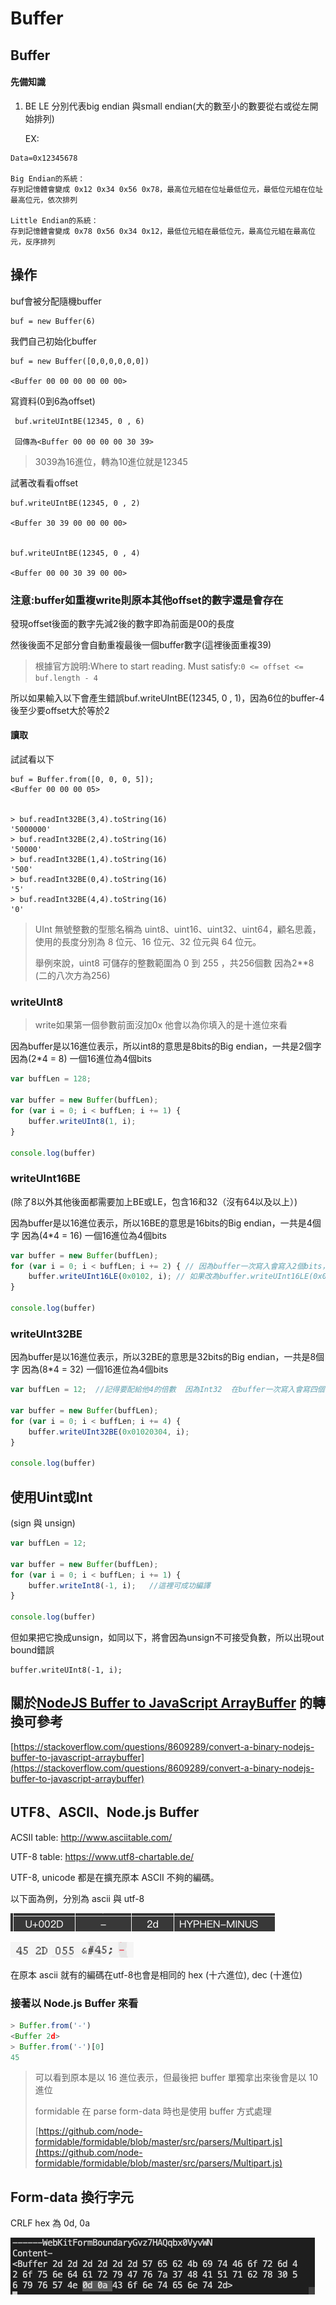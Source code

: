 # Buffer

## Buffer

#### 先備知識

1. BE LE 分別代表big endian 與small endian\(大的數至小的數要從右或從左開始排列\)

   EX:

```text
Data=0x12345678    

Big Endian的系統：
存到記憶體會變成 0x12 0x34 0x56 0x78，最高位元組在位址最低位元，最低位元組在位址最高位元，依次排列

Little Endian的系統：
存到記憶體會變成 0x78 0x56 0x34 0x12，最低位元組在最低位元，最高位元組在最高位元，反序排列
```

## 操作

buf會被分配隨機buffer

```text
buf = new Buffer(6)
```

我們自己初始化buffer

```text
buf = new Buffer([0,0,0,0,0,0])

<Buffer 00 00 00 00 00 00>
```

寫資料\(0到6為offset\)

```text
 buf.writeUIntBE(12345, 0 , 6)

 回傳為<Buffer 00 00 00 00 30 39>
```

> 3039為16進位，轉為10進位就是12345

試著改看看offset

```text
buf.writeUIntBE(12345, 0 , 2)

<Buffer 30 39 00 00 00 00>


buf.writeUIntBE(12345, 0 , 4)

<Buffer 00 00 30 39 00 00>
```

### 注意:buffer如重複write則原本其他offset的數字還是會存在

發現offset後面的數字先減2後的數字即為前面是00的長度

然後後面不足部分會自動重複最後一個buffer數字\(這裡後面重複39\)

> 根據官方說明:Where to start reading. Must satisfy:`0 <= offset <= buf.length - 4`

所以如果輸入以下會產生錯誤buf.writeUIntBE\(12345, 0 , 1\)，因為6位的buffer-4後至少要offset大於等於2

#### 讀取

試試看以下

```text
buf = Buffer.from([0, 0, 0, 5]);
<Buffer 00 00 00 05>


> buf.readInt32BE(3,4).toString(16)
'5000000'
> buf.readInt32BE(2,4).toString(16)
'50000'
> buf.readInt32BE(1,4).toString(16)
'500'
> buf.readInt32BE(0,4).toString(16)
'5'
> buf.readInt32BE(4,4).toString(16)
'0'
```

> UInt 無號整數的型態名稱為 uint8、uint16、uint32、uint64，顧名思義，使用的長度分別為 8 位元、16 位元、32 位元與 64 位元。
>
> 舉例來說，uint8 可儲存的整數範圍為 0 到 255 ，共256個數 因為2\*\*8 \(二的八次方為256\)

### writeUInt8

> write如果第一個參數前面沒加0x 他會以為你填入的是十進位來看

因為buffer是以16進位表示，所以int8的意思是8bits的Big endian，一共是2個字 因為\(2\*4 = 8\) 一個16進位為4個bits

```javascript
var buffLen = 128;

var buffer = new Buffer(buffLen);
for (var i = 0; i < buffLen; i += 1) {
    buffer.writeUInt8(1, i);
}

console.log(buffer)
```

### writeUInt16BE

\(除了8以外其他後面都需要加上BE或LE，包含16和32（沒有64以及以上）\)

因為buffer是以16進位表示，所以16BE的意思是16bits的Big endian，一共是4個字 因為\(4\*4 = 16\) 一個16進位為4個bits

```javascript
var buffer = new Buffer(buffLen);
for (var i = 0; i < buffLen; i += 2) { // 因為buffer一次寫入會寫入2個bits，所以Int16的話共4個bits所以換下一個時要i += 2
    buffer.writeUInt16LE(0x0102, i); // 如果改為buffer.writeUInt16LE(0x010203, i); 會出現outbound錯誤
}

console.log(buffer)
```

### writeUInt32BE

因為buffer是以16進位表示，所以32BE的意思是32bits的Big endian，一共是8個字 因為\(8\*4 = 32\) 一個16進位為4個bits

```javascript
var buffLen = 12;  //記得要配給他4的倍數  因為Int32  在buffer一次寫入會寫四個字

var buffer = new Buffer(buffLen);
for (var i = 0; i < buffLen; i += 4) {
    buffer.writeUInt32BE(0x01020304, i);
}

console.log(buffer)
```

## 使用Uint或Int

\(sign 與 unsign\)

```javascript
var buffLen = 12;

var buffer = new Buffer(buffLen);
for (var i = 0; i < buffLen; i += 1) {
    buffer.writeInt8(-1, i);   //這裡可成功編譯
}

console.log(buffer)
```

但如果把它換成unsign，如同以下，將會因為unsign不可接受負數，所以出現out bound錯誤

```text
buffer.writeUInt8(-1, i);
```

## 關於[NodeJS Buffer to JavaScript ArrayBuffer](https://stackoverflow.com/questions/8609289/convert-a-binary-nodejs-buffer-to-javascript-arraybuffer) 的轉換可參考

[https://stackoverflow.com/questions/8609289/convert-a-binary-nodejs-buffer-to-javascript-arraybuffer](https://stackoverflow.com/questions/8609289/convert-a-binary-nodejs-buffer-to-javascript-arraybuffer)

## UTF8、ASCII、Node.js Buffer

ACSII table: http://www.asciitable.com/

UTF-8 table: https://www.utf8-chartable.de/

UTF-8, unicode 都是在擴充原本 ASCII 不夠的編碼。

以下面為例，分別為 ascii 與 utf-8

![](../.gitbook/assets/ying-mu-kuai-zhao-20200814-shang-wu-9.26.58.png)

![](../.gitbook/assets/ying-mu-kuai-zhao-20200814-shang-wu-9.27.03.png)

在原本 ascii 就有的編碼在utf-8也會是相同的 hex \(十六進位\), dec \(十進位\)

### 接著以 Node.js Buffer 來看

```javascript
> Buffer.from('-')
<Buffer 2d>
> Buffer.from('-')[0]
45
```

> 可以看到原本是以 16 進位表示，但最後把 buffer 單獨拿出來後會是以 10 進位
>
> formidable 在 parse form-data 時也是使用 buffer 方式處理
>
> [https://github.com/node-formidable/formidable/blob/master/src/parsers/Multipart.js](https://github.com/node-formidable/formidable/blob/master/src/parsers/Multipart.js)

## Form-data 換行字元

CRLF hex 為 0d, 0a

![](../.gitbook/assets/ying-mu-kuai-zhao-20200814-shang-wu-10.25.04.png)

